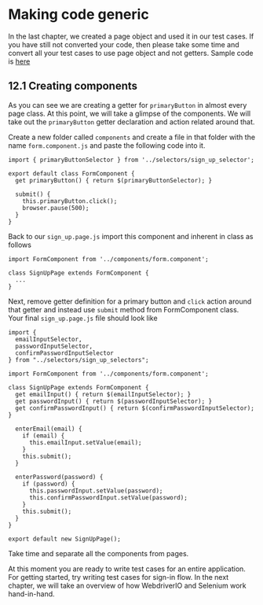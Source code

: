 # Making code generic

In the last chapter, we created a page object and used it in our test cases. If you have still not converted your code, then please take some time and convert all your test cases to use page object and not getters. Sample code is [here](https://github.com/bigbinary/learn-webdriverio-book/blob/master/book/miscellaneous.md)

## 12.1 Creating components

As you can see we are creating a getter for `primaryButton` in almost every page class. At this point, we will take a glimpse of the components.
We will take out the `primaryButton` getter declaration and action related around that.

Create a new folder called `components` and create a file in that folder with the name `form.component.js` and paste the following code into it.

```
import { primaryButtonSelector } from '../selectors/sign_up_selector';

export default class FormComponent {
  get primaryButton() { return $(primaryButtonSelector); }

  submit() {
    this.primaryButton.click();
    browser.pause(500);
  }
}
```

Back to our `sign_up.page.js` import this component and inherent in class as follows

```
import FormComponent from '../components/form.component';

class SignUpPage extends FormComponent {
  ...
}
```

Next, remove getter definition for a primary button and `click` action around that getter and instead use `submit` method from FormComponent class. Your final `sign_up.page.js` file should look like

```
import {
  emailInputSelector,
  passwordInputSelector,
  confirmPasswordInputSelector
} from "../selectors/sign_up_selectors";

import FormComponent from '../components/form.component';

class SignUpPage extends FormComponent {
  get emailInput() { return $(emailInputSelector); }
  get passwordInput() { return $(passwordInputSelector); }
  get confirmPasswordInput() { return $(confirmPasswordInputSelector); }

  enterEmail(email) {
    if (email) {
      this.emailInput.setValue(email);
    }
    this.submit();
  }

  enterPassword(password) {
    if (password) {
      this.passwordInput.setValue(password);
      this.confirmPasswordInput.setValue(password);
    }
    this.submit();
  }
}

export default new SignUpPage();
```

Take time and separate all the components from pages.

At this moment you are ready to write test cases for an entire application. For getting started, try writing test cases for sign-in flow. In the next chapter, we will take an overview of how WebdriverIO and Selenium work hand-in-hand.
